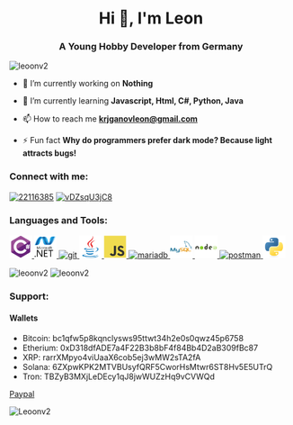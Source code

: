<h1 align="center">Hi 👋, I'm Leon</h1>
<h3 align="center">A Young Hobby Developer from Germany</h3>

<p align="left"> <img src="https://komarev.com/ghpvc/?username=leoonv2&label=Profile%20views&color=0eb440&style=flat" alt="leoonv2" /> </p>

- 🔭 I’m currently working on **Nothing**

- 🌱 I’m currently learning **Javascript, Html, C#, Python, Java**

- 📫 How to reach me **krjganovleon@gmail.com**

- ⚡ Fun fact **Why do programmers prefer dark mode? Because light attracts bugs!**

<h3 align="left">Connect with me:</h3>
<p align="left">
<a href="https://stackoverflow.com/users/22116385" target="blank"><img align="center" src="https://raw.githubusercontent.com/rahuldkjain/github-profile-readme-generator/master/src/images/icons/Social/stack-overflow.svg" alt="22116385" height="30" width="40" /></a>
<a href="https://discord.gg/vDZsqU3jC8" target="blank"><img align="center" src="https://raw.githubusercontent.com/rahuldkjain/github-profile-readme-generator/master/src/images/icons/Social/discord.svg" alt="vDZsqU3jC8" height="30" width="40" /></a>
</p>

<h3 align="left">Languages and Tools:</h3>
<p align="left"> <a href="https://www.w3schools.com/cs/" target="_blank" rel="noreferrer"> <img src="https://raw.githubusercontent.com/devicons/devicon/master/icons/csharp/csharp-original.svg" alt="csharp" width="40" height="40"/> </a> <a href="https://dotnet.microsoft.com/" target="_blank" rel="noreferrer"> <img src="https://raw.githubusercontent.com/devicons/devicon/master/icons/dot-net/dot-net-original-wordmark.svg" alt="dotnet" width="40" height="40"/> </a> <a href="https://git-scm.com/" target="_blank" rel="noreferrer"> <img src="https://www.vectorlogo.zone/logos/git-scm/git-scm-icon.svg" alt="git" width="40" height="40"/> </a> <a href="https://www.java.com" target="_blank" rel="noreferrer"> <img src="https://raw.githubusercontent.com/devicons/devicon/master/icons/java/java-original.svg" alt="java" width="40" height="40"/> </a> <a href="https://developer.mozilla.org/en-US/docs/Web/JavaScript" target="_blank" rel="noreferrer"> <img src="https://raw.githubusercontent.com/devicons/devicon/master/icons/javascript/javascript-original.svg" alt="javascript" width="40" height="40"/> </a> <a href="https://mariadb.org/" target="_blank" rel="noreferrer"> <img src="https://www.vectorlogo.zone/logos/mariadb/mariadb-icon.svg" alt="mariadb" width="40" height="40"/> </a> <a href="https://www.mysql.com/" target="_blank" rel="noreferrer"> <img src="https://raw.githubusercontent.com/devicons/devicon/master/icons/mysql/mysql-original-wordmark.svg" alt="mysql" width="40" height="40"/> </a> <a href="https://nodejs.org" target="_blank" rel="noreferrer"> <img src="https://raw.githubusercontent.com/devicons/devicon/master/icons/nodejs/nodejs-original-wordmark.svg" alt="nodejs" width="40" height="40"/> </a> <a href="https://postman.com" target="_blank" rel="noreferrer"> <img src="https://www.vectorlogo.zone/logos/getpostman/getpostman-icon.svg" alt="postman" width="40" height="40"/> </a> <a href="https://www.python.org" target="_blank" rel="noreferrer"> <img src="https://raw.githubusercontent.com/devicons/devicon/master/icons/python/python-original.svg" alt="python" width="40" height="40"/> </a> </p>



<img align="center" src="https://github-readme-stats.vercel.app/api?username=leoonv2&show_icons=true&theme=dark&locale=en" alt="leoonv2" />

<img align="center" src="https://github-readme-streak-stats.herokuapp.com/?user=leoonv2&theme=dark" alt="leoonv2" />


        


<h3 align="left">Support:</h3>

<h4>Wallets</h4> 

- Bitcoin:    bc1qfw5p8kqnclysws95ttwt34h2e0s0qwz45p6758
- Etherium:   0xD318dfADE7a4F22B3b8bF4f84Bb4D2aB309fBc87
- XRP:        rarrXMpyo4viUaaX6cob5ej3wMW2sTA2fA
- Solana:     6ZXpwKPK2MTVBUsyfQRF5CworHsMtwr6ST8Hv5E5UTrQ
- Tron:       TBZyB3MXjLeDEcy1qJ8jwWUZzHq9vCVWQd

<a href="https://www.paypal.me/LeonGoesBrr/10">Paypal</a>


<p><a href="https://www.buymeacoffee.com/Leoonv2"> <img align="left" src="https://cdn.buymeacoffee.com/buttons/v2/default-yellow.png" height="50" width="210" alt="Leoonv2" /></a></p>


